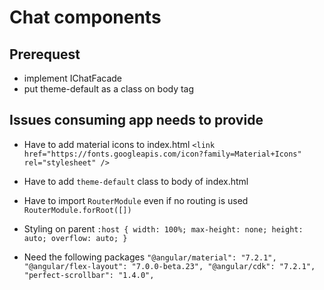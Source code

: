 # Chat components

## Prerequest

- implement IChatFacade
- put theme-default as a class on body tag

## Issues consuming app needs to provide

- Have to add material icons to index.html
  `<link href="https://fonts.googleapis.com/icon?family=Material+Icons" rel="stylesheet" />`

- Have to add `theme-default` class to body of index.html

- Have to import `RouterModule` even if no routing is used
  `RouterModule.forRoot([])`

- Styling on parent
  `:host { width: 100%; max-height: none; height: auto; overflow: auto; }`

- Need the following packages
  `"@angular/material": "7.2.1", "@angular/flex-layout": "7.0.0-beta.23", "@angular/cdk": "7.2.1", "perfect-scrollbar": "1.4.0",`
